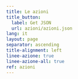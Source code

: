 ```yaml
---
title: Le azioni
title_button:
  label: Get JSON
  url: azioni/azioni.json
lang: it
layout: page
separator: ascending
title-alignment: left
linee-azione: true
linee-azione-all: true
ref: azioni
---
```

